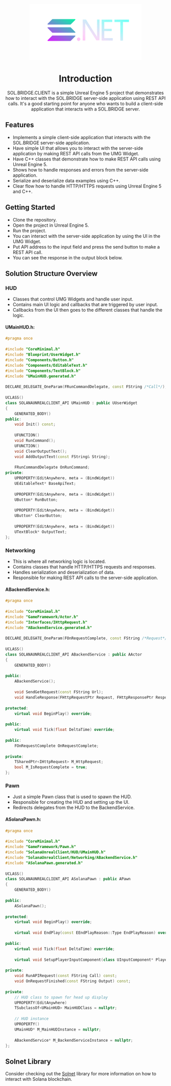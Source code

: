 <p align="center">
    <img src="https://raw.githubusercontent.com/bmresearch/Solnet/master/assets/icon.png" margin="auto" height="175"/>
</p>

<div style="text-align:center">

<p>

# Introduction

SOL.BRIDGE.CLIENT is a simple Unreal Engine 5 project that demonstrates how to interact with the SOL.BRIDGE server-side application using REST API calls. It's a good starting point for anyone who wants to build a client-side application that interacts with a SOL.BRIDGE server.

</p>

</div>

## Features
- Implements a simple client-side application that interacts with the SOL.BRIDGE server-side application.
- Have simple UI that allows you to interact with the server-side application by making REST API calls from the UMG Widget.
- Have C++ classes that demonstrate how to make REST API calls using Unreal Engine 5.
- Shows how to handle responses and errors from the server-side application.
- Serialize and deserialize data examples using C++.
- Clear flow how to handle HTTP/HTTPS requests using Unreal Engine 5 and C++.

## Getting Started

- Clone the repository.
- Open the project in Unreal Engine 5.
- Run the project.
- You can interact with the server-side application by using the UI in the UMG Widget.
- Put API address to the input field and press the send button to make a REST API call.
- You can see the response in the output block below.

## Solution Structure Overview

### HUD

- Classes that control UMG Widgets and handle user input.
- Contains main UI logic and callbacks that are triggered by user input.
- Callbacks from the UI then goes to the different classes that handle the logic.

#### UMainHUD.h:

```c++
#pragma once

#include "CoreMinimal.h"
#include "Blueprint/UserWidget.h"
#include "Components/Button.h"
#include "Components/EditableText.h"
#include "Components/TextBlock.h"
#include "UMainHUD.generated.h"

DECLARE_DELEGATE_OneParam(FRunCommandDelegate, const FString /*Call*/);

UCLASS()
class SOLANAUNREALCLIENT_API UMainHUD : public UUserWidget
{
	GENERATED_BODY()
public:
	void Init() const;

	UFUNCTION()
	void RunCommand();
	UFUNCTION()
	void ClearOutputText();
	void AddOutputText(const FString& String);
	
	FRunCommandDelegate OnRunCommand;
private:
	UPROPERTY(EditAnywhere, meta = (BindWidget))
	UEditableText* BaseApiText;

	UPROPERTY(EditAnywhere, meta = (BindWidget))
	UButton* RunButton;

	UPROPERTY(EditAnywhere, meta = (BindWidget))
	UButton* ClearButton;

	UPROPERTY(EditAnywhere, meta = (BindWidget))
	UTextBlock* OutputText;
};
```

### Networking

- This is where all networking logic is located.
- Contains classes that handle HTTP/HTTPS requests and responses.
- Handles serialization and deserialization of data.
- Responsible for making REST API calls to the server-side application.

#### ABackendService.h:

```c++
#pragma once

#include "CoreMinimal.h"
#include "GameFramework/Actor.h"
#include "Interfaces/IHttpRequest.h"
#include "ABackendService.generated.h"

DECLARE_DELEGATE_OneParam(FOnRequestComplete, const FString /*Request*/);

UCLASS()
class SOLANAUNREALCLIENT_API ABackendService : public AActor
{
	GENERATED_BODY()

public:
	ABackendService();

	void SendGetRequest(const FString Url);
	void HandleResponse(FHttpRequestPtr Request, FHttpResponsePtr Response, bool bWasSuccessful);

protected:
	virtual void BeginPlay() override;

public:
	virtual void Tick(float DeltaTime) override;

public:
	FOnRequestComplete OnRequestComplete;

private:
	TSharedPtr<IHttpRequest> M_HttpRequest;
	bool M_IsRequestComplete = true;
};
```

### Pawn

- Just a simple Pawn class that is used to spawn the HUD.
- Responsible for creating the HUD and setting up the UI.
- Redirects delegates from the HUD to the BackendService.

#### ASolanaPawn.h:

```c++
#pragma once

#include "CoreMinimal.h"
#include "GameFramework/Pawn.h"
#include "SolanaUnrealClient/HUD/UMainHUD.h"
#include "SolanaUnrealClient/Networking/ABackendService.h"
#include "ASolanaPawn.generated.h"

UCLASS()
class SOLANAUNREALCLIENT_API ASolanaPawn : public APawn
{
	GENERATED_BODY()

public:
	ASolanaPawn();

protected:
	virtual void BeginPlay() override;

	virtual void EndPlay(const EEndPlayReason::Type EndPlayReason) override;

public:
	virtual void Tick(float DeltaTime) override;

	virtual void SetupPlayerInputComponent(class UInputComponent* PlayerInputComponent) override;

private:
	void RunAPIRequest(const FString Call) const;
	void OnRequestFinished(const FString Output) const;

private:
	// HUD class to spawn for head up display
	UPROPERTY(EditAnywhere)
	TSubclassOf<UMainHUD> MainHUDClass = nullptr;

	// HUD instance
	UPROPERTY()
	UMainHUD* M_MainHUDInstance = nullptr;

	ABackendService* M_BackendServiceInstance = nullptr;
};
```

## Solnet Library

Consider checking out the [Solnet](https://github.com/bmresearch/Solnet) library for more information on how to interact with Solana blockchain.